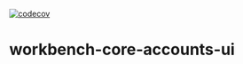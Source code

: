 [![codecov](https://app.codecov.io/github/aws-solutions/solution-spark-on-aws/tree/codecov/branch/codecov/graph/badge.svg?flag=workbench-core-accounts-ui)](https://app.codecov.io/github/aws-solutions/solution-spark-on-aws/tree/codecov)

# workbench-core-accounts-ui